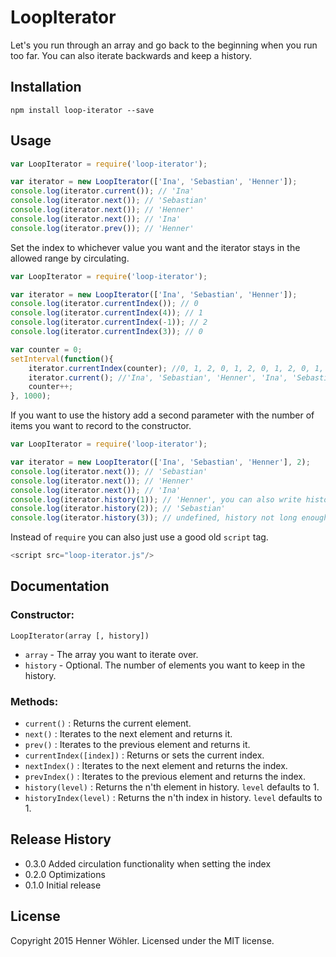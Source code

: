 LoopIterator
=========

Let's you run through an array and go back to the beginning when you run too far. You can also iterate backwards and keep a history.

## Installation

	npm install loop-iterator --save


## Usage
```js
var LoopIterator = require('loop-iterator');

var iterator = new LoopIterator(['Ina', 'Sebastian', 'Henner']);
console.log(iterator.current()); // 'Ina'
console.log(iterator.next()); // 'Sebastian'
console.log(iterator.next()); // 'Henner'
console.log(iterator.next()); // 'Ina'
console.log(iterator.prev()); // 'Henner'
```

Set the index to whichever value you want and the iterator stays in the allowed range by circulating.
```js
var LoopIterator = require('loop-iterator');

var iterator = new LoopIterator(['Ina', 'Sebastian', 'Henner']);
console.log(iterator.currentIndex()); // 0
console.log(iterator.currentIndex(4)); // 1
console.log(iterator.currentIndex(-1)); // 2
console.log(iterator.currentIndex(3)); // 0

var counter = 0;
setInterval(function(){
	iterator.currentIndex(counter); //0, 1, 2, 0, 1, 2, 0, 1, 2, 0, 1, 2...
	iterator.current(); //'Ina', 'Sebastian', 'Henner', 'Ina', 'Sebastian', 'Henner'...
	counter++;
}, 1000);
```

If you want to use the history add a second parameter with the number of items you want to record to the constructor.
```js
var LoopIterator = require('loop-iterator');

var iterator = new LoopIterator(['Ina', 'Sebastian', 'Henner'], 2);
console.log(iterator.next()); // 'Sebastian'
console.log(iterator.next()); // 'Henner'
console.log(iterator.next()); // 'Ina'
console.log(iterator.history(1)); // 'Henner', you can also write history() instead
console.log(iterator.history(2)); // 'Sebastian'
console.log(iterator.history(3)); // undefined, history not long enough
```



Instead of `require` you can also just use a good old `script` tag.  
```js
<script src="loop-iterator.js"/>
```

## Documentation
### Constructor:
  `LoopIterator(array [, history])`
  - `array` - The array you want to iterate over.
  - `history` - Optional. The number of elements you want to keep in the history.

### Methods:
  - `current()` : Returns the current element.
  - `next()` : Iterates to the next element and returns it.
  - `prev()` : Iterates to the previous element and returns it.
  - `currentIndex([index])` : Returns or sets the current index.
  - `nextIndex()` : Iterates to the next element and returns the index.
  - `prevIndex()` : Iterates to the previous element and returns the index.
  - `history(level)` : Returns the n'th element in history. `level` defaults to 1.
  - `historyIndex(level)` : Returns the n'th index in history. `level` defaults to 1.


## Release History

* 0.3.0 Added circulation functionality when setting the index
* 0.2.0 Optimizations
* 0.1.0 Initial release

## License
Copyright 2015 Henner Wöhler. Licensed under the MIT license.
